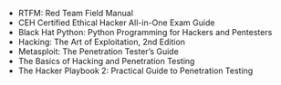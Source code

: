 * RTFM: Red Team Field Manual
* CEH Certified Ethical Hacker All-in-One Exam Guide
*  Black Hat Python: Python Programming for Hackers and Pentesters
*  Hacking: The Art of Exploitation, 2nd Edition
*  Metasploit: The Penetration Tester’s Guide
* The Basics of Hacking and Penetration Testing
*  The Hacker Playbook 2: Practical Guide to Penetration Testing
